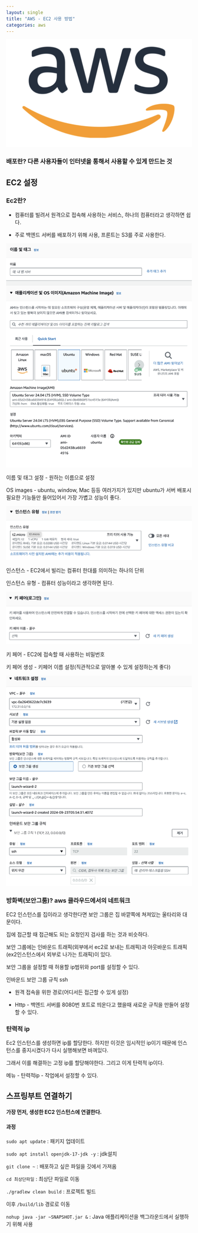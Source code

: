 ```yaml
---
layout: single
title: "AWS - EC2 사용 방법"
categories: aws
---
```


![aws](/images/aws.png)

### 배포란? 다른 사용자들이 인터넷을 통해서 사용할 수 있게 만드는 것

## EC2 설정

### Ec2란? 

- 컴퓨터를 빌려서 원격으로 접속해 사용하는 서비스, 하나의 컴퓨터라고 생각하면 쉽다.

- 주로 백엔드 서버를 배포하기 위해 사용, 프론트는 S3를 주로 사용한다.

![aws1](/images/aws1.png)

이름 및 태그 설정 - 원하는 이름으로 설정

OS images - ubuntu, window, Mac 등등 여러가지가 있지만 ubuntu가 서버 배포시 필요한 기능들만 들어있어서 가장 가볍고 성능이 좋다.

![aws2](/images/aws2.png)

인스턴스 - EC2에서 빌리는 컴퓨터 한대를 의미하는 하나의 단위

인스턴스 유형 - 컴퓨터 성능이라고 생각하면 된다.

![aws3](/images/aws3.png)

키 페어 - EC2에 접속할 때 사용하는 비밀번호

키 페어 생성 - 키페어 이름 설정(직관적으로 알아볼 수 있게 설정하는게 좋다)

![aws4](/images/aws4.png)

### 방화벽(보안그룸)? aws 클라우드에서의 네트워크

EC2 인스턴스를 집이라고 생각한다면 보안 그룹은 집 바깥쪽에 쳐져있는 울타리와 대문이다.

집에 접근할 때 접근해도 되는 요청인지 검사를 하는 것과 비슷하다.

보안 그룹에는 인바운드 트래픽(외부에서 ec2로 보내는 트래픽)과 아웃바운드 트래픽(ex2인스턴스에서 외부로 나가는 트래픽)이 있다.

보안 그룹을 설정할 때 허용할 ip범위와 port를 설정할 수 있다.

인바운드 보안 그룹 규칙 ssh

- 원격 접속을 위한 경로(어디서든 접근할 수 있게 설정)

- Http - 백엔드 서버를 8080번 포트로 띄운다고 했을때 새로운 규칙을 만들어 설정할 수 있다.

### 탄력적 ip

Ec2 인스턴스를 생성하면 ip를 할당한다. 하지만 이것은 임시적인 ip이기 때문에 인스턴스를 중지시켰다가 다시 실행해보면 바껴있다.

그래서 이를 해결하는 고정 ip를 할당해야한다. 그리고 이게 탄력적 ip이다.

메뉴 - 탄력적ip - 작업에서 설정할 수 있다.

## 스프링부트 연결하기

#### 가장 먼저, 생성한 EC2 인스턴스에 연결한다. 

#### 과정

`sudo apt update` : 패키지 업데이트

`sudo apt install openjdk-17-jdk -y` : jdk설치

`git clone ~` : 배포하고 싶은 파일을 깃에서 가져옴

`cd 최상단파일` : 최상단 파일로 이동

`./gradlew clean build` : 프로젝트 빌드

이후 `/build/lib` 경로로 이동

`nohup java -jar ~SNAPSHOT.jar &` : Java 애플리케이션을 백그라운드에서 실행하기 위해 사용
